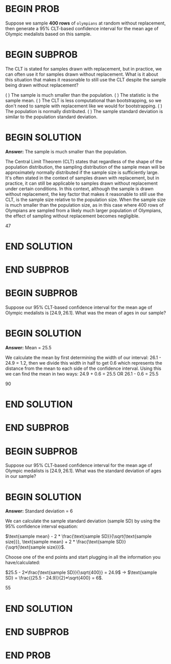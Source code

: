 # BEGIN PROB

Suppose we sample **400 rows** of `olympians` at random without
replacement, then generate a 95% CLT-based confidence interval for the
mean age of Olympic medalists based on this sample.

# BEGIN SUBPROB

The CLT is stated for samples drawn with replacement, but in practice,
we can often use it for samples drawn without replacement. What is it
about this situation that makes it reasonable to still use the CLT
despite the sample being drawn without replacement?

( ) The sample is much smaller than the population.
( ) The statistic is the sample mean.
( ) The CLT is less computational than bootstrapping, so we don't need to sample with replacement like we would for bootstrapping.
( ) The population is normally distributed.
( ) The sample standard deviation is similar to the population standard deviation.

# BEGIN SOLUTION
**Answer:** The sample is much smaller than the population.

The Central Limit Theorem (CLT) states that regardless of the shape of the population distribution, the sampling distribution of the sample mean will be approximately normally distributed if the sample size is sufficiently large. It's often stated in the context of samples drawn with replacement, but in practice, it can still be applicable to samples drawn without replacement under certain conditions. In this context, although the sample is drawn without replacement, the key factor that makes it reasonable to still use the CLT, is the sample size relative to the population size. When the sample size is much smaller than the population size, as in this case where 400 rows of Olympians are sampled from a likely much larger population of Olympians, the effect of sampling without replacement becomes negligible.

<average>47</average>

# END SOLUTION

# END SUBPROB

# BEGIN SUBPROB

Suppose our 95% CLT-based confidence interval for the mean age of
Olympic medalists is $[24.9, 26.1]$. What was the mean of ages in our sample? 

# BEGIN SOLUTION
**Answer:** Mean = 25.5

We calculate the mean by first determining the width of our interval: 26.1 - 24.9 = 1.2, then we divide this width in half to get 0.6 which represents the distance from the mean to each side of the confidence interval. Using this we can find the mean in two ways: 24.9 + 0.6 = 25.5 OR 26.1 - 0.6 = 25.5

<average>90</average>

# END SOLUTION

# END SUBPROB

# BEGIN SUBPROB
Suppose our 95% CLT-based confidence interval for the mean age of
Olympic medalists is $[24.9, 26.1]$. What was the standard deviation of ages in our sample?

# BEGIN SOLUTION

**Answer:** Standard deviation = 6

We can calculate the sample standard deviation (sample SD) by using the 95% confidence interval equation:   

$\text{sample mean} - 2 * \frac{\text{sample SD}}{\sqrt{\text{sample size}}}, \text{sample mean} + 2 * \frac{\text{sample SD}}{\sqrt{\text{sample size}}}$. 

Choose one of the end points and start plugging in all the information you have/calculated:  

$25.5 - 2*\frac{\text{sample SD}}{\sqrt{400}} = 24.9$ &rarr; $\text{sample SD} = \frac{(25.5 - 24.9)}{2}*\sqrt{400} = 6$.

<average>55</average>

# END SOLUTION

# END SUBPROB

# END PROB